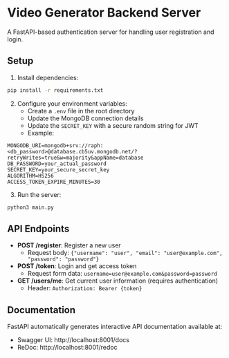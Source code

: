 # Video Generator Backend Server

A FastAPI-based authentication server for handling user registration and login.

## Setup

1. Install dependencies:

```bash
pip install -r requirements.txt
```

2. Configure your environment variables:
   - Create a `.env` file in the root directory
   - Update the MongoDB connection details
   - Update the `SECRET_KEY` with a secure random string for JWT
   - Example:

```
MONGODB_URI=mongodb+srv://raph:<db_password>@database.cb5uv.mongodb.net/?retryWrites=true&w=majority&appName=database
DB_PASSWORD=your_actual_password
SECRET_KEY=your_secure_secret_key
ALGORITHM=HS256
ACCESS_TOKEN_EXPIRE_MINUTES=30
```

3. Run the server:

```bash
python3 main.py
```

## API Endpoints

- **POST /register**: Register a new user
  - Request body: `{"username": "user", "email": "user@example.com", "password": "password"}`
- **POST /token**: Login and get access token
  - Request form data: `username=user@example.com&password=password`
- **GET /users/me**: Get current user information (requires authentication)
  - Header: `Authorization: Bearer {token}`

## Documentation

FastAPI automatically generates interactive API documentation available at:

- Swagger UI: http://localhost:8001/docs
- ReDoc: http://localhost:8001/redoc
